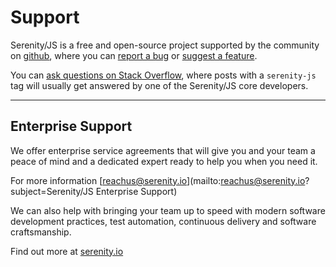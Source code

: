 # Support

Serenity/JS is a free and open-source project supported by the community on 
[github](https://github.com/jan-molak/serenity-js), 
where you can [report a bug](https://github.com/jan-molak/serenity-js/issues) 
or [suggest a feature](https://github.com/jan-molak/serenity-js/pulls).

You can [ask questions on Stack Overflow](http://stackoverflow.com/questions/tagged/serenity-js), 
where posts with a `serenity-js` tag will usually get answered by one of the Serenity/JS 
core developers.

----

## Enterprise Support

We offer enterprise service agreements that will give you and your team a peace of mind
and a dedicated expert ready to help you when you need it.

For more information [reachus@serenity.io](mailto:reachus@serenity.io?subject=Serenity/JS Enterprise Support)
 
We can also help with bringing your team up to speed with modern software development practices, test automation,
continuous delivery and software craftsmanship.

Find out more at [serenity.io](http://serenity.io/)